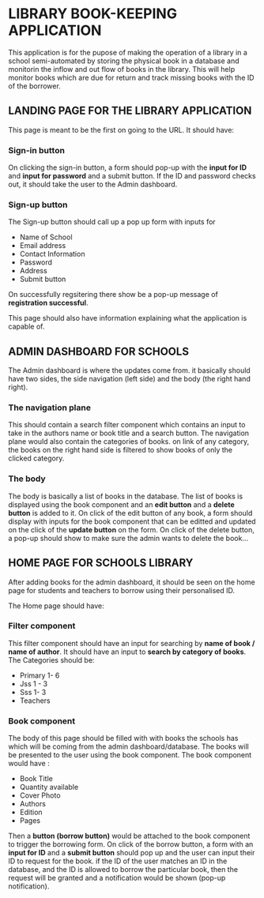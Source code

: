 # LIBRARY BOOK-KEEPING APPLICATION
This application is for the pupose of making the operation of a library in a school semi-automated by storing the physical book in a database and monitorin the inflow and out flow of books in the library. This will help monitor books which are due for return and track missing books with the ID of the borrower.

## LANDING PAGE FOR THE LIBRARY APPLICATION

This page is meant to be the first on going to the URL. It should have:

  ### Sign-in button

  On clicking the sign-in button, a form should pop-up with the **input for ID** and **input for password** and a submit button. If the ID and password checks out, it should take the user to the Admin dashboard.
  
  ### Sign-up button


  The Sign-up button should call up a pop up form with inputs for 
  * Name of School 
  * Email address 
  * Contact Information 
  * Password 
  * Address
  * Submit button
  
  On successfully regsitering there show be a pop-up message of **registration successful**.
  
  This page should also have information explaining what the application is capable of.
  
 
## ADMIN DASHBOARD FOR SCHOOLS

The Admin dashboard is where the updates come from. it basically should have two sides, the side navigation (left side) and the body (the right hand right).

  ### The navigation plane
  This should contain a search filter component which contains an input to take in the authors name or book title and a search button.
  The navigation plane would also contain the categories of books. on link of any category, the books on the right hand side is filtered to show books of only the clicked category.
  
  ### The body
  The body is basically a list of books in the database.
  The list of books is displayed using the book component and an **edit button** and a **delete button** is added to it.
  On click of the edit button of any book, a form should display with inputs for the book component that can be editted and updated on the click of the **update button** on the form.
  On click of the delete button, a pop-up should show to make sure the admin wants to delete the book...

## HOME PAGE FOR SCHOOLS LIBRARY

After adding books for the admin dashboard, it should be seen on the home page for students and teachers to borrow using their personalised ID.

The Home page should have:

  ### Filter component

  This filter component should have an input for searching by **name of book / name of author**.
  It should have an input to **search by category of books**. The Categories should be:
  * Primary 1- 6
  * Jss 1 - 3
  * Sss 1- 3
  * Teachers
    
  ### Book component

  The body of this page should be filled with with books the schools has which will be coming from the admin dashboard/database. The books will be presented to the user using the book component. The book component would have : 
* Book Title
* Quantity available
* Cover Photo
* Authors 
* Edition
* Pages

Then a **button (borrow button)** would be attached to the book component to trigger the borrowing form. On click of the borrow button, a form with an **input for ID** and a **submit button** should pop up and the user can input their ID to request for the book. if the ID of the user matches an ID in the database, and the ID is allowed to borrow the particular book, then the request will be granted and a notification would be shown (pop-up notification).
